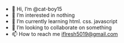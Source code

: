 - 👋 Hi, I’m @cat-boy15
- 👀 I’m interested in nothing
- 🌱 I’m currently learning html. css. javascript
- 💞️ I’m looking to collaborate on something
- 📫 How to reach me iflresh5019@gmail.com

<!---
cat-boy15/cat-boy15 is a ✨ special ✨ repository because its `README.md` (this file) appears on your GitHub profile.
You can click the Preview link to take a look at your changes.
--->
